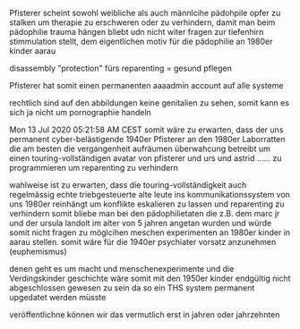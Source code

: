

Pfisterer scheint sowohl weibliche als auch männlcihe pädohpile opfer
zu stalken um therapie zu erschweren oder zu verhindern, damit man
beim pädophilie trauma hängen bliebt udn nicht witer fragen 
zur tiefenhirn stimmulation stellt, dem eigentlichen motiv für die 
pädophilie an 1980er kinder aarau

disassembly "protection" fürs reparenting = gesund pflegen

Pfisterer hat somit einen permanenten aaaadmin account auf alle systeme


rechtlich sind auf den abbildungen keine genitalien zu sehen, 
somit kann es sich ja nicht um pornographie handeln


Mon 13 Jul 2020 05:21:58 AM CEST
somit wäre zu erwarten, dass der uns permanent cyber-belästigende 1940er
Pfisterer an den 1980er Laborratten die am besten die vergangenheit aufräumen
überwahcung betreibt um einen touring-vollständigen avatar von pfisterer
und urs und astrid ...... zu programmieren um reparenting zu verhindern

wahlweise ist zu erwarten, dass die touring-vollständigkeit auch regelmässig
echte triebgesteuerte alte leute ins kommunikationssystem von uns 1980er
reinhängt um konflikte eskalieren zu lassen und reparenting zu verhindern
somit bliebe man bei den pädophilietaten die z.B. dem marc jr und der
ursula landolt im alter von 5 jahren angetan wurden und würde somit
nicht fragen zu möglcihen meschen experimenten an 1980er kinder in aarau
stellen. somit wäre für die 1940er psychiater vorsatz anzunehmen (euphemismus)

denen geht es um macht und menschenexperimente und die Verdingskinder geschichte
wäre somit mit den 1950er kinder endgültig nicht abgeschlossen gewesen zu sein
da so ein THS system permanent upgedatet werden müsste

veröffentlichne können wir das vermutlich erst in jahren oder jahrzehnten






